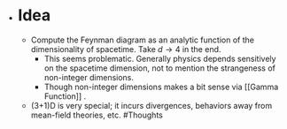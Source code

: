 - # Idea
	- Compute the Feynman diagram as an analytic function of the dimensionality of spacetime. Take $d \to 4$ in the end.
		- This seems problematic. Generally physics depends sensitively on the spacetime dimension, not to mention the strangeness of non-integer dimensions.
		- Though non-integer dimensions makes a bit sense via [[Gamma Function]] .
	- (3+1)D is very special; it incurs divergences, behaviors away from mean-field theories, etc. #Thoughts